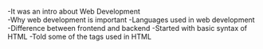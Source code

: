 -It was an intro about Web Development<br>
-Why web development is important
-Languages used in web development
-Difference between frontend and backend
-Started with basic syntax of HTML
-Told some of the tags used in HTML
